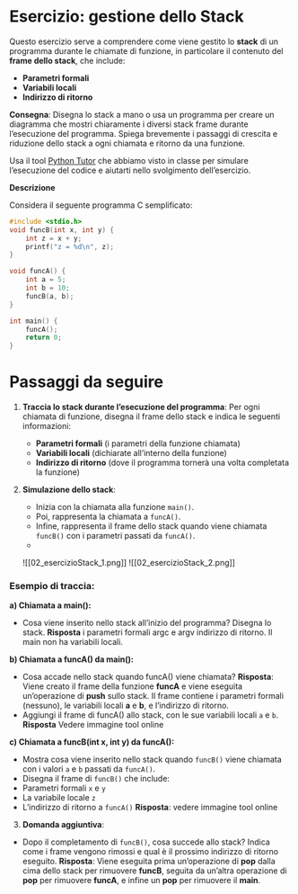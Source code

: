 # Esercizio: gestione dello Stack 

Questo esercizio serve a comprendere come viene gestito lo **stack** di un programma durante le chiamate di funzione, in particolare il contenuto del **frame dello stack**, che include:

- **Parametri formali**
- **Variabili locali**
- **Indirizzo di ritorno**

**Consegna**: Disegna lo stack a mano o usa un programma per creare un diagramma che mostri chiaramente i diversi stack frame durante l’esecuzione del programma. Spiega brevemente i passaggi di crescita e riduzione dello stack a ogni chiamata e ritorno da una funzione.

Usa il tool [Python Tutor](https://pythontutor.com/c.html#mode=edit) che abbiamo visto in classe per simulare l’esecuzione del codice e aiutarti nello svolgimento dell’esercizio.

**Descrizione**

Considera il seguente programma C semplificato:

```c
#include <stdio.h>
void funcB(int x, int y) {
    int z = x + y;
    printf("z = %d\n", z);
}

void funcA() {
    int a = 5;
    int b = 10;
    funcB(a, b);
}

int main() {
    funcA();
    return 0;
}
```

# Passaggi da seguire

1. **Traccia lo stack durante l’esecuzione del programma**: Per ogni chiamata di funzione, disegna il frame dello stack e indica le seguenti informazioni:
   - **Parametri formali** (i parametri della funzione chiamata)
   - **Variabili locali** (dichiarate all’interno della funzione)
   - **Indirizzo di ritorno** (dove il programma tornerà una volta completata la funzione)

2. **Simulazione dello stack**:
   - Inizia con la chiamata alla funzione `main()`.
   - Poi, rappresenta la chiamata a `funcA()`.
   - Infine, rappresenta il frame dello stack quando viene chiamata `funcB()` con i parametri passati da `funcA()`.
   -
   ![[02_esercizioStack_1.png]]
   ![[02_esercizioStack_2.png]]

### Esempio di traccia:

**a) Chiamata a main():**
- Cosa viene inserito nello stack all’inizio del programma? Disegna lo stack.
**Risposta** i parametri formali argc e argv indirizzo di ritorno. Il main non ha variabili locali.

**b) Chiamata a funcA() da main():**
- Cosa accade nello stack quando funcA() viene chiamata?
**Risposta**: Viene creato il frame della funzione **funcA** e viene eseguita un’operazione di **push** sullo stack. Il frame contiene i parametri formali (nessuno), le variabili locali **a** e **b**, e l’indirizzo di ritorno.
- Aggiungi il frame di funcA() allo stack, con le sue variabili locali `a` e `b`.
**Risposta** Vedere immagine tool online

**c) Chiamata a funcB(int x, int y) da funcA():**
- Mostra cosa viene inserito nello stack quando `funcB()` viene chiamata con i valori `a` e `b` passati da `funcA()`.
- Disegna il frame di `funcB()` che include: 
- Parametri formali `x` e `y`
- La variabile locale `z`
- L’indirizzo di ritorno a `funcA()`
**Risposta**: vedere immagine tool online

3. **Domanda aggiuntiva**:
- Dopo il completamento di `funcB()`, cosa succede allo stack? Indica come i frame vengono rimossi e qual è il prossimo indirizzo di ritorno eseguito.
 **Risposta**: Viene eseguita prima un’operazione di **pop** dalla cima dello stack per rimuovere **funcB**, seguita da un’altra operazione di **pop** per rimuovere **funcA**, e infine un **pop** per rimuovere il **main**.
